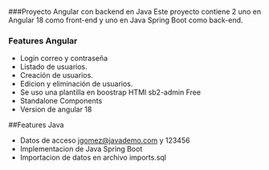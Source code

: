 ###Proyecto Angular con backend en Java
Este proyecto contiene 2 uno en Angular 18 como front-end y uno en Java Spring Boot como back-end.


### Features Angular

- Login correo y contraseña
- Listado de usuarios.
- Creación de usuarios.
- Edicion y eliminación de usuarios.
- Se uso una plantilla en boostrap HTMl sb2-admin Free
- Standalone Components
- Version de angular 18

##Features Java
- Datos de acceso jgomez@javademo.com y 123456
- Implementacion de Java Spring Boot
- Importacion de datos en archivo imports.sql
